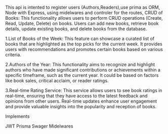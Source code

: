 This api is intented to register users (Authors,Readers),use prima as ORM, Node with Express, using midelwares and controler for the routes,
CRUD of Books: This functionality allows users to perform CRUD operations (Create, Read, Update, Delete) on books. Users can add new books, retrieve book details, update existing books, and delete books from the database.

1.List of Books of the Week: This feature can showcase a curated list of books that are highlighted as the top picks for the current week. It provides users with recommendations and promotes certain books based on various criteria.

2.Authors of the Year: This functionality aims to recognize and highlight authors who have made significant contributions or achievements within a specific timeframe, such as the current year. It could be based on factors like book sales, critical acclaim, or reader ratings.

3.Real-time Rating Service: This service allows users to see book ratings in real-time, ensuring that they have access to the latest feedback and opinions from other users. Real-time updates enhance user engagement and provide valuable insights into the popularity and reception of books.


Implements

JWT
Prisma
Swager
Midelwares